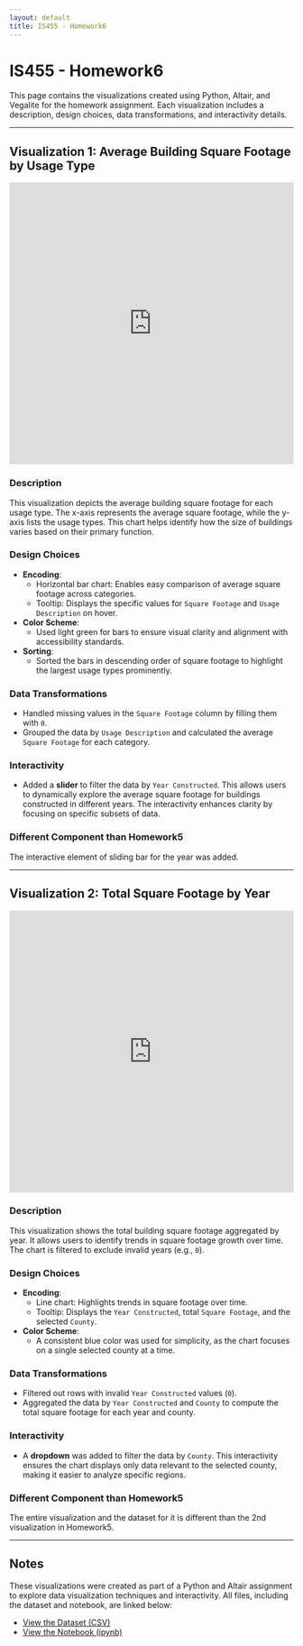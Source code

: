 ```yaml
---
layout: default
title: IS455 - Homework6
---
```


# IS455 - Homework6

This page contains the visualizations created using Python, Altair, and Vegalite for the homework assignment. Each visualization includes a description, design choices, data transformations, and interactivity details.

---

## Visualization 1: Average Building Square Footage by Usage Type

<iframe src="https://github.com/rohan20399/dataViz/tree/main/visualizations/visualization1.html" width="100%" height="500px" frameborder="0"></iframe>

### Description

This visualization depicts the average building square footage for each usage type. The x-axis represents the average square footage, while the y-axis lists the usage types. This chart helps identify how the size of buildings varies based on their primary function.

### Design Choices

- **Encoding**:
  - Horizontal bar chart: Enables easy comparison of average square footage across categories.
  - Tooltip: Displays the specific values for `Square Footage` and `Usage Description` on hover.
- **Color Scheme**:
  - Used light green for bars to ensure visual clarity and alignment with accessibility standards.
- **Sorting**:
  - Sorted the bars in descending order of square footage to highlight the largest usage types prominently.

### Data Transformations

- Handled missing values in the `Square Footage` column by filling them with `0`.
- Grouped the data by `Usage Description` and calculated the average `Square Footage` for each category.

### Interactivity

- Added a **slider** to filter the data by `Year Constructed`. This allows users to dynamically explore the average square footage for buildings constructed in different years. The interactivity enhances clarity by focusing on specific subsets of data.

### Different Component than Homework5

The interactive element of sliding bar for the year was added.

---

## Visualization 2: Total Square Footage by Year

<iframe src="https://github.com/rohan20399/dataViz/tree/main/visualizations/visualization2.html" width="100%" height="500px" frameborder="0"></iframe>

### Description

This visualization shows the total building square footage aggregated by year. It allows users to identify trends in square footage growth over time. The chart is filtered to exclude invalid years (e.g., `0`).

### Design Choices

- **Encoding**:
  - Line chart: Highlights trends in square footage over time.
  - Tooltip: Displays the `Year Constructed`, total `Square Footage`, and the selected `County`.
- **Color Scheme**:
  - A consistent blue color was used for simplicity, as the chart focuses on a single selected county at a time.

### Data Transformations

- Filtered out rows with invalid `Year Constructed` values (`0`).
- Aggregated the data by `Year Constructed` and `County` to compute the total square footage for each year and county.

### Interactivity

- A **dropdown** was added to filter the data by `County`. This interactivity ensures the chart displays only data relevant to the selected county, making it easier to analyze specific regions.

### Different Component than Homework5

The entire visualization and the dataset for it is different than the 2nd visualization in Homework5.

---

## Notes

These visualizations were created as part of a Python and Altair assignment to explore data visualization techniques and interactivity. All files, including the dataset and notebook, are linked below:

- [View the Dataset (CSV)](https://github.com/rohan20399/dataViz/tree/main/datasets/building_inventory.csv)
- [View the Notebook (ipynb)](https://github.com/rohan20399/dataViz/blob/main/HW6.ipynb)
